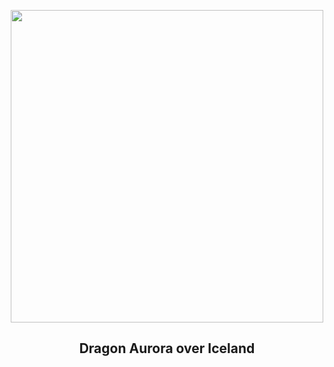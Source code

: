 
<p align="center"><img src="https://apod.nasa.gov/apod/image/2401/DragonAurora_Zhang_960.jpg" width="500" height="500"></p>
<h2 align="center"> Dragon Aurora over Iceland </h2>
